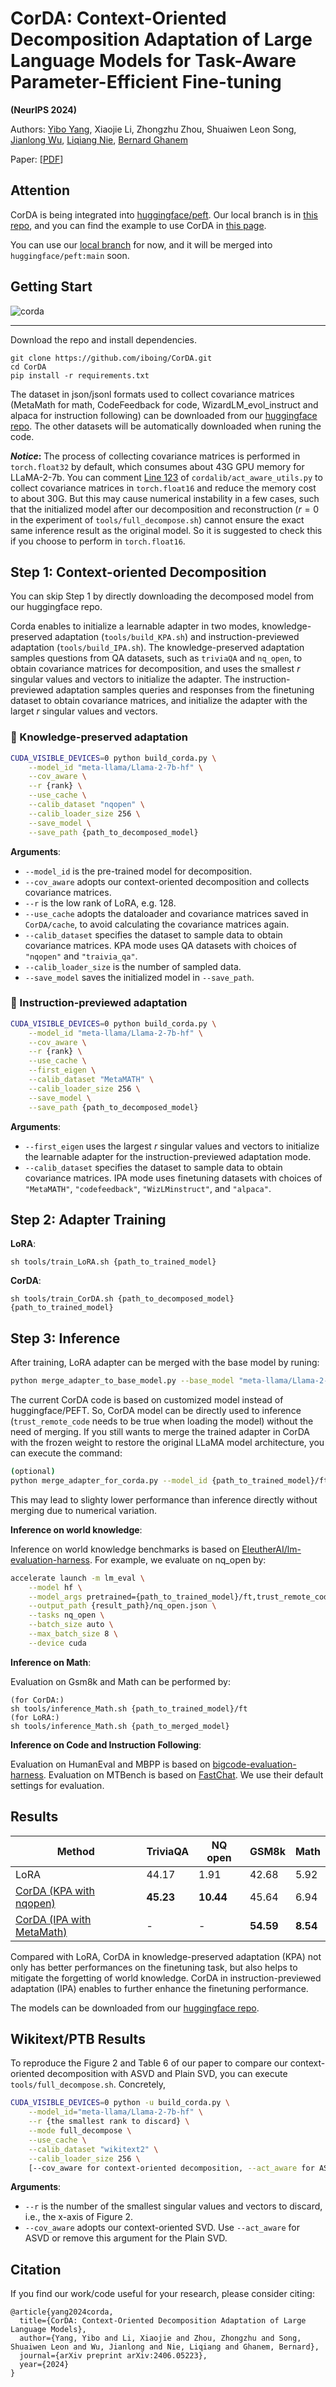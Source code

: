 # CorDA: Context-Oriented Decomposition Adaptation of Large Language Models for Task-Aware Parameter-Efficient Fine-tuning 

**(NeurIPS 2024)**

Authors: [Yibo Yang](https://iboing.github.io/), Xiaojie Li, Zhongzhu Zhou, Shuaiwen Leon Song, [Jianlong Wu](https://jlwu1992.github.io/), [Liqiang Nie](https://liqiangnie.github.io/index.html), [Bernard Ghanem](http://www.bernardghanem.com/)

Paper: [[PDF](https://arxiv.org/pdf/2406.05223)]



## Attention

CorDA is being integrated into [huggingface/peft](https://github.com/huggingface/peft). Our local branch is in [this repo](https://github.com/5eqn/peft), and you can find the example to use CorDA in [this page](https://github.com/5eqn/peft/tree/main/examples/corda_finetuning). 

You can use our [local branch](https://github.com/5eqn/peft) for now, and it will be merged into `huggingface/peft:main` soon. 

## Getting Start

![corda](./assets/fig1.png)

---

Download the repo and install dependencies. 

```
git clone https://github.com/iboing/CorDA.git
cd CorDA
pip install -r requirements.txt
```

The dataset in json/jsonl formats used to collect covariance matrices (MetaMath for math, CodeFeedback for code, WizardLM_evol_instruct and alpaca for instruction following) can be downloaded from our [huggingface repo](https://huggingface.co/collections/iboing/corda-66918a95105d80e9e131012f). The other datasets will be automatically downloaded when runing the code. 

**_Notice_:** The process of collecting covariance matrices is performed in `torch.float32` by default, which consumes about 43G GPU memory for LLaMA-2-7b. You can comment [Line 123](https://github.com/iboing/CorDA/blob/eafa942a343052193a0be43c23397602418eb12d/cordalib/act_aware_utils.py#L123) of `cordalib/act_aware_utils.py` to collect covariance matrices in `torch.float16` and reduce the memory cost to about 30G. But this may cause numerical instability in a few cases, such that the initialized model after our decomposition and reconstruction ($r=0$ in the experiment of `tools/full_decompose.sh`) cannot ensure the exact same inference result as the original model. So it is suggested to check this if you choose to perform in `torch.float16`. 


## Step 1: Context-oriented Decomposition

You can skip Step 1 by directly downloading the decomposed model from our huggingface repo. 

Corda enables to initialize a learnable adapter in two modes, knowledge-preserved adaptation (`tools/build_KPA.sh`) and instruction-previewed adaptation (`tools/build_IPA.sh`). The knowledge-preserved adaptation samples questions from QA datasets, such as `triviaQA` and `nq_open`, to obtain covariance matrices for decomposition, and uses the smallest $r$ singular values and vectors to initialize the adapter. The instruction-previewed adaptation samples queries and responses from the finetuning dataset to obtain covariance matrices, and initialize the adapter with the larget $r$ singular values and vectors. 

### 📖 Knowledge-preserved adaptation

```bash
CUDA_VISIBLE_DEVICES=0 python build_corda.py \
    --model_id "meta-llama/Llama-2-7b-hf" \
    --cov_aware \
    --r {rank} \
    --use_cache \
    --calib_dataset "nqopen" \
    --calib_loader_size 256 \
    --save_model \
    --save_path {path_to_decomposed_model}
```

**Arguments**:

- `--model_id` is the pre-trained model for decomposition.
- `--cov_aware` adopts our context-oriented decomposition and collects covariance matrices.
- `--r` is the low rank of LoRA, e.g. 128.
- `--use_cache` adopts the dataloader and covariance matrices saved in `CorDA/cache`, to avoid calculating the covariance matrices again.
- `--calib_dataset` specifies the dataset to sample data to obtain covariance matrices. KPA mode uses QA datasets with choices of `"nqopen"` and `"traivia_qa"`.
- `--calib_loader_size` is the number of sampled data. 
- `--save_model` saves the initialized model in `--save_path`. 

### 🔭 Instruction-previewed adaptation

```bash
CUDA_VISIBLE_DEVICES=0 python build_corda.py \
    --model_id "meta-llama/Llama-2-7b-hf" \
    --cov_aware \
    --r {rank} \
    --use_cache \
    --first_eigen \
    --calib_dataset "MetaMATH" \
    --calib_loader_size 256 \
    --save_model \
    --save_path {path_to_decomposed_model}
```

**Arguments**:

- `--first_eigen` uses the largest $r$ singular values and vectors to initialize the learnable adapter for the instruction-previewed adaptation mode. 
- `--calib_dataset` specifies the dataset to sample data to obtain covariance matrices. IPA mode uses finetuning datasets with choices of `"MetaMATH"`, `"codefeedback"`, `"WizLMinstruct"`, and `"alpaca"`.

## Step 2: Adapter Training

**LoRA**:

```
sh tools/train_LoRA.sh {path_to_trained_model}
```

**CorDA**:

```
sh tools/train_CorDA.sh {path_to_decomposed_model} {path_to_trained_model}
```

## Step 3: Inference

After training, LoRA adapter can be merged with the base model by runing:

```bash
python merge_adapter_to_base_model.py --base_model "meta-llama/Llama-2-7b-hf" --adapter {path_to_trained_model}/ft --output_path {path_to_merged_model}
```

The current CorDA code is based on customized model instead of huggingface/PEFT. So, CorDA model can be directly used to inference (`trust_remote_code` needs to be true when loading the model) without the need of merging. If you still wants to merge the trained adapter in CorDA with the frozen weight to restore the original LLaMA model architecture, you can execute the command:

```bash
(optional)
python merge_adapter_for_corda.py --model_id {path_to_trained_model}/ft --save_path {path_to_merged_model}
```
This may lead to slighty lower performance than inference directly without merging due to numerical variation.

**Inference on world knowledge**:

Inference on world knowledge benchmarks is based on [EleutherAI/lm-evaluation-harness](https://github.com/EleutherAI/lm-evaluation-harness). For example, we evaluate on nq_open by:

```bash
accelerate launch -m lm_eval \
    --model hf \
    --model_args pretrained={path_to_trained_model}/ft,trust_remote_code=True,dtype=float16 \
    --output_path {result_path}/nq_open.json \
    --tasks nq_open \
    --batch_size auto \
    --max_batch_size 8 \
    --device cuda
```


**Inference on Math**:

Evaluation on Gsm8k and Math can be performed by:
```
(for CorDA:)
sh tools/inference_Math.sh {path_to_trained_model}/ft
(for LoRA:)
sh tools/inference_Math.sh {path_to_merged_model}
```

**Inference on Code and Instruction Following**:

Evaluation on HumanEval and MBPP is based on [bigcode-evaluation-harness](https://github.com/bigcode-project/bigcode-evaluation-harness). Evaluation on MTBench is based on [FastChat](https://github.com/lm-sys/FastChat). We use their default settings for evaluation. 


## Results

| Method | TriviaQA | NQ open | GSM8k | Math |
|---|---|---|---|---|
|LoRA|44.17|1.91|42.68|5.92|
|[CorDA (KPA with nqopen)](https://huggingface.co/iboing/CorDA_KPA_nqopen_finetuned_math/tree/main) | **45.23** | **10.44** | 45.64 | 6.94|
|[CorDA (IPA with MetaMath)](https://huggingface.co/iboing/CorDA_IPA_math_finetuned_math/tree/main) | - | - | **54.59** | **8.54** |

Compared with LoRA, CorDA in knowledge-preserved adaptation (KPA) not only has better performances on the finetuning task, but also helps to mitigate the forgetting of world knowledge. CorDA in instruction-previewed adaptation (IPA) enables to further enhance the finetuning performance.

The models can be downloaded from our [huggingface repo](https://huggingface.co/collections/iboing/corda-66918a95105d80e9e131012f). 


## Wikitext/PTB Results

To reproduce the Figure 2 and Table 6 of our paper to compare our context-oriented decomposition with ASVD and Plain SVD, you can execute `tools/full_decompose.sh`. Concretely, 
```bash
CUDA_VISIBLE_DEVICES=0 python -u build_corda.py \
    --model_id="meta-llama/Llama-2-7b-hf" \
    --r {the smallest rank to discard} \
    --mode full_decompose \
    --use_cache \
    --calib_dataset "wikitext2" \
    --calib_loader_size 256 \
    [--cov_aware for context-oriented decomposition, --act_aware for ASVD, or remove this argument for plain SVD]
```
**Arguments**:
- `--r` is the number of the smallest singular values and vectors to discard, i.e., the x-axis of Figure 2. 
- `--cov_aware` adopts our context-oriented SVD. Use `--act_aware` for ASVD or remove this argument for the Plain SVD. 

## Citation
If you find our work/code useful for your research, please consider citing:
```
@article{yang2024corda,
  title={CorDA: Context-Oriented Decomposition Adaptation of Large Language Models},
  author={Yang, Yibo and Li, Xiaojie and Zhou, Zhongzhu and Song, Shuaiwen Leon and Wu, Jianlong and Nie, Liqiang and Ghanem, Bernard},
  journal={arXiv preprint arXiv:2406.05223},
  year={2024}
}
```
